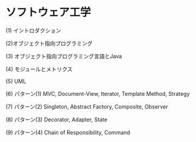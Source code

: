 # ソフトウェア工学


(1) イントロダクション
 

(2)オブジェクト指向プログラミング

(3) オブジェクト指向プログラミング言語とJava

(4) モジュールとメトリクス
  
(5) UML
 
(6) パターン(1) MVC, Document-View, Iterator, Template Method, Strategy
  
(7) パターン(2) Singleton, Abstract Factory, Composite, Observer
  

(8) パターン(3) Decorator, Adapter, State
  

(9) パターン(4) Chain of Responsibility, Command

